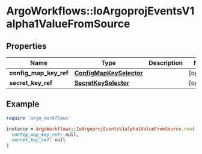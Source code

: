 # ArgoWorkflows::IoArgoprojEventsV1alpha1ValueFromSource

## Properties

| Name | Type | Description | Notes |
| ---- | ---- | ----------- | ----- |
| **config_map_key_ref** | [**ConfigMapKeySelector**](ConfigMapKeySelector.md) |  | [optional] |
| **secret_key_ref** | [**SecretKeySelector**](SecretKeySelector.md) |  | [optional] |

## Example

```ruby
require 'argo_workflows'

instance = ArgoWorkflows::IoArgoprojEventsV1alpha1ValueFromSource.new(
  config_map_key_ref: null,
  secret_key_ref: null
)
```

